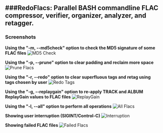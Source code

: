###RedoFlacs: Parallel BASH commandline FLAC compressor, verifier, organizer, analyzer, and retagger.
--

### Screenshots


**Using the "-m, --md5check" option to check the MD5 signature of some FLAC files**
![MD5 Check](https://raw.github.com/sirjaren/repository-images/master/redoflacs/V0.16.1_md5check.gif)

**Using the "-p, --prune" option to clear padding and reclaim more space**
![Prune Flacs](https://raw.github.com/sirjaren/repository-images/master/redoflacs/V0.16.1_prune.gif)

**Using the "-r, --redo" option to clear superfluous tags and retag using tags chosen by user**
![Redo Tags](https://raw.github.com/sirjaren/repository-images/master/redoflacs/V0.16.1_redotags.gif)

**Using the "-g, --replaygain" option to re-apply TRACK and ALBUM ReplayGain values to FLAC files**
![ReplayGain](https://raw.github.com/sirjaren/repository-images/master/redoflacs/V0.16.1_replaygain.gif)

**Using the "-l, --all" option to perform all operations**
![All Flacs](https://raw.github.com/sirjaren/repository-images/master/redoflacs/V0.16.1_allflacs.gif)

**Showing user interruption (SIGINT/Control-C)** 
![Interruption](https://raw.github.com/sirjaren/repository-images/master/redoflacs/V0.16.1_interrupt.gif)

**Showing failed FLAC files**
![Failed Flacs](https://raw.github.com/sirjaren/repository-images/master/redoflacs/V0.16.1_failed.gif)
